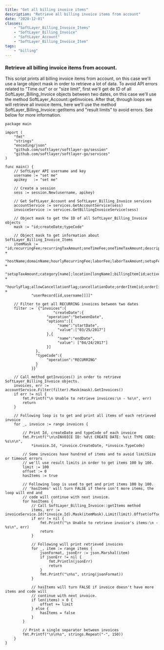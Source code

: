 ```yaml
---
title: "Get all billing invoice items"
description: "Retrieve all billing invoice items from account"
date: "2020-12-01"
classes: 
    - "SoftLayer_Billing_Invoice_Items"
    - "SoftLayer_Billing_Invoice"
    - "SoftLayer_Account"
    - "SoftLayer_Billing_Invoice_Item"
tags:
    - "billing"
---
```


### Retrieve all billing invoice items from account.
This script prints all billing invoice items from account, on this case we'll use a large object
mask in order to retrieve a lot of data. To avoid API errors related to "Time out" or or "size limit",
first we'll get de ID of all SoftLayer_Billing_Invoice objects between two dates, on this case we'll
use the method SoftLayer_Account::getInvoices. After that, through loops we will retrieve all invoice
items, here we'll use the method SoftLayer_Billing_Invoice::getItems and "result limits" to avoid errors.
See below for more information.
```
package main

import (
	"fmt"
	"strings"
	"encoding/json"
	"github.com/softlayer/softlayer-go/session"
	"github.com/softlayer/softlayer-go/services"
)

func main() {
	// SoftLayer API username and key
	username := "set me"
	apikey   := "set me"

	// Create a session
	sess := session.New(username, apikey)

	// Get SoftLayer_Account and SoftLayer_Billing_Invoice services
	accountService := services.GetAccountService(sess)
	invoiceService := services.GetBillingInvoiceService(sess)

	// Object mask to get the ID of all SoftLayer_Billing_Invoice objects
	mask := "id;createDate;typeCode"

	// Object mask to get information about SoftLayer_Billing_Invoice_Items
	itemMask := "id;recurringFee;recurringTaxAmount;oneTimeFee;oneTimeTaxAmount;description;" +
		    "hostName;domainName;hourlyRecurringFee;laborFee;laborTaxAmount;setupFee;" +
		    "setupTaxAmount;category[name];location[longName];billingItem[id;activeFlag;" +
		    "hourlyFlag;allowCancellationFlag;cancellationDate;orderItem[id;order[id;" +
		    "userRecord[id,username]]]]"

	// Filter to get all RECURRING invoices between two dates
	filter := `{"invoices":{
	                  "createDate":{
			       "operation":"betweenDate",
			       "options":[{
			            "name":"startDate",
			            "value":["03/25/2017"]
			       },{
			            "name":"endDate",
			            "value": ["04/24/2017"]
			       }]
			  },
			  "typeCode":{
			       "operation":"RECURRING"
			  }
		    }}`

	// Call method getInvoices() in order to retrieve SoftLayer_Billing_Invoice objects.
	invoices, err := accountService.Filter(filter).Mask(mask).GetInvoices()
	if err != nil {
		fmt.Printf("\n Unable to retrieve invoices:\n - %s\n", err)
		return
	}

	// Following loop is to get and print all items of each retrieved invoice
	for _, invoice := range invoices {

		// Print Id, createDate and typeCode of each invoice
		fmt.Printf("\n\nINVOICE ID: %d\t CREATE DATE: %s\t TYPE CODE: %s\n\n",
			*invoice.Id, *invoice.CreateDate, *invoice.TypeCode)

		// Some invoices have hundred of items and to avoid limitSize or timeout errors
		// we'll use result limits in order to get items 100 by 100.
		limit := 100
		offset := 0
		hasItems := true

		// Following loop is used to get and print items 100 by 100.
		// 'hasItems' will turn FALSE if there isn't more items, the loop will end and
		// code will continue with next invoice.
		for hasItems {
			// Call SoftLayer_Billing_Invoice::getItems method
			items, err :=  invoiceService.Id(*invoice.Id).Mask(itemMask).Limit(limit).Offset(offset).GetItems()
			if err != nil {
				fmt.Printf("\n Unable to retrieve invoice's items:\n - %s\n", err)
				return
			}

			// Following will print retrieved invoices
			for _, item := range items {
				jsonFormat, jsonErr := json.Marshal(item)
				if jsonErr != nil {
					fmt.Println(jsonErr)
					return
				}
				fmt.Printf("\n%s", string(jsonFormat))
			}

			// hasItems will turn FALSE if invoice doesn't have more items and code will
			// continue with next invoice.
			if len(items) > 0 {
				offset += limit
			} else {
				hasItems = false
			}
		}

		// Print a single separator between invoices
		fmt.Printf("\n\n%s", strings.Repeat("-", 150))
	}
}

```
